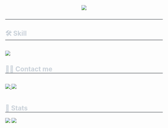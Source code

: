 <div align= "center">
    <img src="https://capsule-render.vercel.app/api?type=wave&color=0:4eb00c,100:a29511&height=120&text=2023%20서울시%20부동산%20실거래가%20분석&animation=&fontColor=111111&fontSize=50" />
    </div>
    <div style="text-align: left;"> 
    <h2 style="border-bottom: 1px solid #21262d; color: #c9d1d9;">  </h2>  
    <div style="font-weight: 700; font-size: 15px; text-align: left; color: #c9d1d9;">  </div> 
    </div>
    <div style="text-align: left;">
    <h2 style="border-bottom: 1px solid #21262d; color: #c9d1d9;"> 🛠️ Skill </h2> <br> 
    <div style="margin: ; text-align: left;" "text-align: left;"> <img src="https://img.shields.io/badge/Python-3776AB?style=plastic&logo=Python&logoColor=white">
          </div>
    </div>
    <div style="text-align: left;">
    <h2 style="border-bottom: 1px solid #21262d; color: #c9d1d9;"> 🧑‍💻 Contact me </h2> <br> 
    <div style="text-align: left;"> <a href=https://luxurious-brazil-9af.notion.site/2294f922fa2d4ad7891cf53d328f9b0b?pvs=25> <img src="https://img.shields.io/badge/Notion-000000?style=plastic&logo=Notion&logoColor=white&link=https://luxurious-brazil-9af.notion.site/2294f922fa2d4ad7891cf53d328f9b0b?pvs=25"> </a>
         <a href=mailto:isk03300@naver.com> <img src="https://img.shields.io/badge/Gmail-EA4335?style=plastic&logo=Gmail&logoColor=white&link=mailto:isk03300@naver.com"> </a>
          </div>  <br> 
    <div style="text-align: left;">  </div> 
    </div>
    <div style="text-align: left;"> 
    <h2 style="border-bottom: 1px solid #21262d; color: #c9d1d9;"> 🏅 Stats </h2> <div style="text-align: left;"> <img src="https://github-readme-stats.vercel.app/api?username=isk03300&bg_color=180,000000,&title_color=000000&text_color=000000"
         /> <img src="https://github-readme-stats.vercel.app/api/top-langs/?username=isk03300&layout=compact&bg_color=180,000000,&title_color=000000&text_color=000000"
           /> </div> 
    </div>
    
